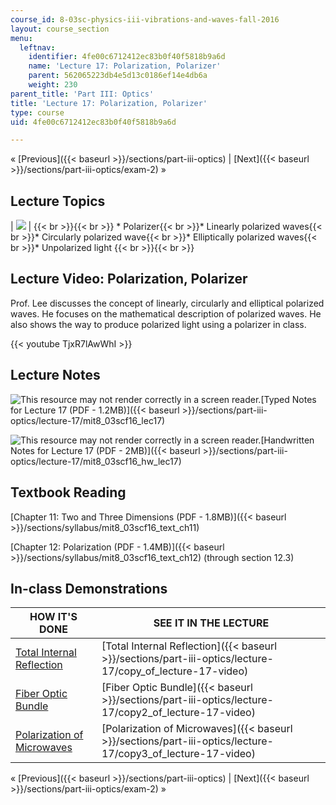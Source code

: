 ```yaml
---
course_id: 8-03sc-physics-iii-vibrations-and-waves-fall-2016
layout: course_section
menu:
  leftnav:
    identifier: 4fe00c6712412ec83b0f40f5818b9a6d
    name: 'Lecture 17: Polarization, Polarizer'
    parent: 562065223db4e5d13c0186ef14e4db6a
    weight: 230
parent_title: 'Part III: Optics'
title: 'Lecture 17: Polarization, Polarizer'
type: course
uid: 4fe00c6712412ec83b0f40f5818b9a6d

---
```


« [Previous]({{< baseurl >}}/sections/part-iii-optics) | [Next]({{< baseurl >}}/sections/part-iii-optics/exam-2) »

Lecture Topics
--------------

| ![](/coursemedia/8-03sc-physics-iii-vibrations-and-waves-fall-2016/e5df7bd9d2b565e83061693837eed098_L17.jpg) |  {{< br >}}{{< br >}} *   Polarizer{{< br >}}*   Linearly polarized waves{{< br >}}*   Circularly polarized wave{{< br >}}*   Elliptically polarized waves{{< br >}}*   Unpolarized light {{< br >}}{{< br >}}  

Lecture Video: Polarization, Polarizer
--------------------------------------

Prof. Lee discusses the concept of linearly, circularly and elliptical polarized waves. He focuses on the mathematical description of polarized waves. He also shows the way to produce polarized light using a polarizer in class.

{{< youtube TjxR7lAwWhI >}}

Lecture Notes
-------------

![This resource may not render correctly in a screen reader.](/images/inacessible.gif)[Typed Notes for Lecture 17 (PDF - 1.2MB)]({{< baseurl >}}/sections/part-iii-optics/lecture-17/mit8_03scf16_lec17)

![This resource may not render correctly in a screen reader.](/images/inacessible.gif)[Handwritten Notes for Lecture 17 (PDF - 2MB)]({{< baseurl >}}/sections/part-iii-optics/lecture-17/mit8_03scf16_hw_lec17)

Textbook Reading
----------------

[Chapter 11: Two and Three Dimensions (PDF - 1.8MB)]({{< baseurl >}}/sections/syllabus/mit8_03scf16_text_ch11) 

[Chapter 12: Polarization (PDF - 1.4MB)]({{< baseurl >}}/sections/syllabus/mit8_03scf16_text_ch12) (through section 12.3) 

In-class Demonstrations
-----------------------

| HOW IT'S DONE | SEE IT IN THE LECTURE |
| --- | --- |
| [Total Internal Reflection](http://tsgphysics.mit.edu/front/?page=demo.php&letnum=M%202&show=0) | [Total Internal Reflection]({{< baseurl >}}/sections/part-iii-optics/lecture-17/copy_of_lecture-17-video) |
| [Fiber Optic Bundle](http://tsgphysics.mit.edu/front/?page=demo.php&letnum=M%204&show=0) | [Fiber Optic Bundle]({{< baseurl >}}/sections/part-iii-optics/lecture-17/copy2_of_lecture-17-video) |
| [Polarization of Microwaves](http://tsgphysics.mit.edu/front/?page=demo.php&letnum=K%203&show=0) | [Polarization of Microwaves]({{< baseurl >}}/sections/part-iii-optics/lecture-17/copy3_of_lecture-17-video) 

« [Previous]({{< baseurl >}}/sections/part-iii-optics) | [Next]({{< baseurl >}}/sections/part-iii-optics/exam-2) »
